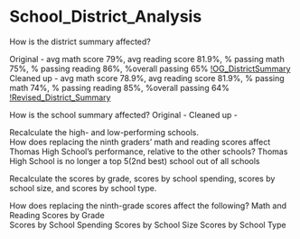 # School_District_Analysis

How is the district summary affected?


Original - avg math score 79%, avg reading score 81.9%, % passing math 75%, % passing reading 86%, %overall passing 65%
[!OG_DistrictSummary](https://github.com/vrod237/School_District_Analysis/blob/master/OriginalDistrictSummary.png)
Cleaned up - avg math score 78.9%, avg reading score 81.9%, % passing math 74%, % passing reading 85%, %overall passing 64%
[!Revised_District_Summary](https://github.com/vrod237/School_District_Analysis/blob/master/RevisedDistrictSummary.png)

How is the school summary affected?
Original - 
Cleaned up -


Recalculate the high- and low-performing schools.   
How does replacing the ninth graders’ math and reading scores affect Thomas High School’s performance, relative to the other schools?
Thomas High School is no longer a top 5(2nd best) school out of all schools


Recalculate the scores by grade, scores by school spending, scores by school size, and scores by school type.


How does replacing the ninth-grade scores affect the following?
    Math and Reading Scores by Grade    
    Scores by School Spending
    Scores by School Size
    Scores by School Type
